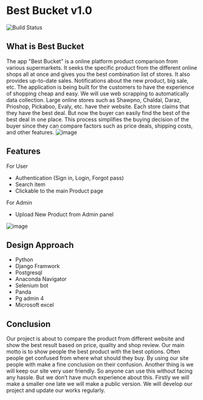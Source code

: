 # Best Bucket v1.0
![Build Status](https://travis-ci.org/joemccann/dillinger.svg?branch=master)

## What is Best Bucket

The app "Best Bucket" is a online platform product comparison from various supermarkets. It seeks the specific product from the different online shops all at once and gives you the best combination list of stores. It also provides up-to-date sales. Notifications about the new product, big sale, etc. The application is being built for the customers to have the experience of shopping cheap and easy. We will use web scrapping to automatically data collection. Large online stores such as Shawpno, Chaldal, Daraz, Prioshop, Pickaboo, Evaly, etc. have their website. Each store claims that they have the best deal. But now the buyer can easily find the best of the best deal in one place. This process simplifies the buying decision of the buyer since they can compare factors such as price deals, shipping costs, and other features. 
![image](https://user-images.githubusercontent.com/30392912/118420726-6e56a100-b6e1-11eb-8d67-85b2590cbad3.png)
## Features

For User
* Authentication (Sign in, Login, Forgot pass)
* Search item
* Clickable to the main Product page

For Admin
* Upload New Product from Admin panel

![image](https://user-images.githubusercontent.com/30392912/118420726-6e56a100-b6e1-11eb-8d67-85b2590cbad3.png)

## Design Approach
* Python
* Django Framwork
* Postgresql
* Anaconda Navigator 
* Selenium bot 
* Panda 
* Pg admin 4 
* Microsoft excel 

## Conclusion

Our project is about to compare the product from different website and show the best result based on price, quality and shop review. Our main motto is to show people the best product with the best options. Often people get confused from where what should they buy. By using our site people with make a fine conclusion on their confusion. Another thing is we will keep our site very user friendly. So anyone can use this without facing any hassle. But we don’t have much experience about this. Firstly we will make a smaller one late we will make a public version. We will develop our project and update our works regularly. 



[//]: # (These are reference links used in the body of this note and get stripped out when the markdown processor does its job. There is no need to format nicely because it shouldn't be seen. Thanks SO - http://stackoverflow.com/questions/4823468/store-comments-in-markdown-syntax)

   [dill]: <https://github.com/joemccann/dillinger>
   [git-repo-url]: <https://github.com/joemccann/dillinger.git>
   [john gruber]: <http://daringfireball.net>
   [df1]: <http://daringfireball.net/projects/markdown/>
   [markdown-it]: <https://github.com/markdown-it/markdown-it>
   [Ace Editor]: <http://ace.ajax.org>
   [node.js]: <http://nodejs.org>
   [Twitter Bootstrap]: <http://twitter.github.com/bootstrap/>
   [jQuery]: <http://jquery.com>
   [@tjholowaychuk]: <http://twitter.com/tjholowaychuk>
   [express]: <http://expressjs.com>
   [AngularJS]: <http://angularjs.org>
   [Gulp]: <http://gulpjs.com>

   [PlDb]: <https://github.com/joemccann/dillinger/tree/master/plugins/dropbox/README.md>
   [PlGh]: <https://github.com/joemccann/dillinger/tree/master/plugins/github/README.md>
   [PlGd]: <https://github.com/joemccann/dillinger/tree/master/plugins/googledrive/README.md>
   [PlOd]: <https://github.com/joemccann/dillinger/tree/master/plugins/onedrive/README.md>
   [PlMe]: <https://github.com/joemccann/dillinger/tree/master/plugins/medium/README.md>
   [PlGa]: <https://github.com/RahulHP/dillinger/blob/master/plugins/googleanalytics/README.md>

       
